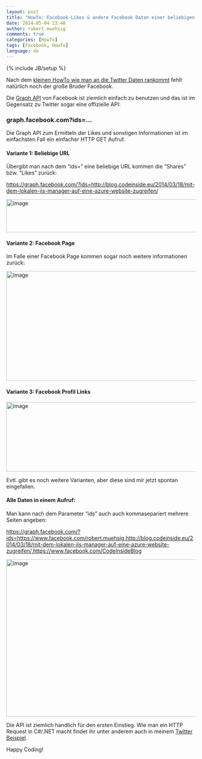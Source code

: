 ```yaml
---
layout: post
title: "HowTo: Facebook-Likes & andere Facebook Daten einer beliebigen URL ermitteln"
date: 2014-05-04 23:48
author: robert.muehsig
comments: true
categories: [HowTo]
tags: [Facebook, HowTo]
language: de
---
```

{% include JB/setup %}
<p>Nach dem <a href="http://blog.codeinside.eu/2014/04/29/howto-retweet-zhler-einer-beliebigen-url-ermitteln/">kleinen HowTo wie man an die Twitter Daten rankommt</a> fehlt natürlich noch der große Bruder Facebook.</p> <p>Die <a href="https://developers.facebook.com/docs/graph-api">Graph API</a> von Facebook ist ziemlich einfach zu benutzen und das ist im Gegensatz zu Twitter sogar eine offizielle API:</p> <h3><strong>graph.facebook.com?ids=…</strong></h3> <p>Die Graph API zum Ermitteln der Likes und sonstigen Informationen ist im einfachsten Fall ein einfacher HTTP GET Aufruf.</p> <h4>Variante 1: Beliebige URL</h4> <p>Übergibt man nach dem “ids=” eine beliebige URL kommen die “Shares” bzw. “Likes” zurück:</p> <p><a title="https://graph.facebook.com/?ids=http://blog.codeinside.eu/2014/03/18/mit-dem-lokalen-iis-manager-auf-eine-azure-website-zugreifen/" href="https://graph.facebook.com/?ids=http://blog.codeinside.eu/2014/03/18/mit-dem-lokalen-iis-manager-auf-eine-azure-website-zugreifen/">https://graph.facebook.com/?ids=http://blog.codeinside.eu/2014/03/18/mit-dem-lokalen-iis-manager-auf-eine-azure-website-zugreifen/</a></p> <p><a href="{{BASE_PATH}}/assets/wp-images-de/image2017.png"><img title="image" style="border-top: 0px; border-right: 0px; border-bottom: 0px; border-left: 0px; display: inline" border="0" alt="image" src="{{BASE_PATH}}/assets/wp-images-de/image_thumb1153.png" width="570" height="88"></a> </p> <h4>Variante 2: Facebook Page</h4> <p>Im Falle einer Facebook Page kommen sogar noch weitere informationen zurück:</p> <p><a href="{{BASE_PATH}}/assets/wp-images-de/image2018.png"><img title="image" style="border-top: 0px; border-right: 0px; border-bottom: 0px; border-left: 0px; display: inline" border="0" alt="image" src="{{BASE_PATH}}/assets/wp-images-de/image_thumb1154.png" width="570" height="292"></a> </p> <h4>Variante 3: Facebook Profil Links</h4> <p><a href="{{BASE_PATH}}/assets/wp-images-de/image2019.png"><img title="image" style="border-top: 0px; border-right: 0px; border-bottom: 0px; border-left: 0px; display: inline" border="0" alt="image" src="{{BASE_PATH}}/assets/wp-images-de/image_thumb1155.png" width="570" height="185"></a> </p> <p>Evtl. gibt es noch weitere Varianten, aber diese sind mir jetzt spontan eingefallen.</p> <h4>Alle Daten in einem Aufruf:</h4> <p>Man kann nach dem Parameter “ids” auch auch kommasepariert mehrere Seiten angeben:</p> <p><a title="https://graph.facebook.com/?ids=https://www.facebook.com/robert.muehsig,http://blog.codeinside.eu/2014/03/18/mit-dem-lokalen-iis-manager-auf-eine-azure-website-zugreifen/,https://www.facebook.com/CodeInsideBlog" href="https://graph.facebook.com/?ids=https://www.facebook.com/robert.muehsig,http://blog.codeinside.eu/2014/03/18/mit-dem-lokalen-iis-manager-auf-eine-azure-website-zugreifen/,https://www.facebook.com/CodeInsideBlog">https://graph.facebook.com/?ids=https://www.facebook.com/robert.muehsig,http://blog.codeinside.eu/2014/03/18/mit-dem-lokalen-iis-manager-auf-eine-azure-website-zugreifen/,https://www.facebook.com/CodeInsideBlog</a></p> <p><a href="{{BASE_PATH}}/assets/wp-images-de/image2020.png"><img title="image" style="border-top: 0px; border-right: 0px; border-bottom: 0px; border-left: 0px; display: inline" border="0" alt="image" src="{{BASE_PATH}}/assets/wp-images-de/image_thumb1156.png" width="570" height="418"></a> </p> <p>Die API ist ziemlich handlich für den ersten Einstieg. Wie man ein HTTP Request in C#/.NET macht findet ihr unter anderem auch in meinem <a href="http://blog.codeinside.eu/2014/04/29/howto-retweet-zhler-einer-beliebigen-url-ermitteln/">Twitter Beispiel</a>.</p> <p>Happy Coding!</p>
